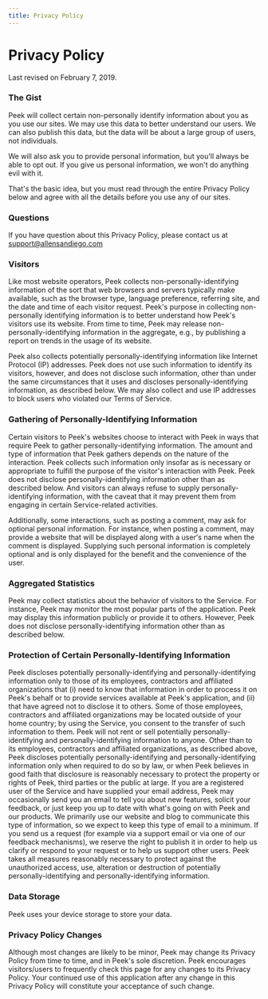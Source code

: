 ```yaml
---
title: Privacy Policy
---
```

# Privacy Policy

Last revised on February 7, 2019.

### The Gist

Peek will collect certain non-personally identify information about you as you use our sites. We may use this data to better understand our users. We can also publish this data, but the data will be about a large group of users, not individuals.

We will also ask you to provide personal information, but you'll always be able to opt out. If you give us personal information, we won't do anything evil with it.

That's the basic idea, but you must read through the entire Privacy Policy below and agree with all the details before you use any of our sites.

### Questions

If you have question about this Privacy Policy, please contact us at support@allensandiego.com

### Visitors

Like most website operators, Peek collects non-personally-identifying information of the sort that web browsers and servers typically make available, such as the browser type, language preference, referring site, and the date and time of each visitor request. Peek's purpose in collecting non-personally identifying information is to better understand how Peek's visitors use its website. From time to time, Peek may release non-personally-identifying information in the aggregate, e.g., by publishing a report on trends in the usage of its website.

Peek also collects potentially personally-identifying information like Internet Protocol (IP) addresses. Peek does not use such information to identify its visitors, however, and does not disclose such information, other than under the same circumstances that it uses and discloses personally-identifying information, as described below. We may also collect and use IP addresses to block users who violated our Terms of Service.

### Gathering of Personally-Identifying Information

Certain visitors to Peek's websites choose to interact with Peek in ways that require Peek to gather personally-identifying information. The amount and type of information that Peek gathers depends on the nature of the interaction. Peek collects such information only insofar as is necessary or appropriate to fulfill the purpose of the visitor's interaction with Peek. Peek does not disclose personally-identifying information other than as described below. And visitors can always refuse to supply personally-identifying information, with the caveat that it may prevent them from engaging in certain Service-related activities.

Additionally, some interactions, such as posting a comment, may ask for optional personal information. For instance, when posting a comment, may provide a website that will be displayed along with a user's name when the comment is displayed. Supplying such personal information is completely optional and is only displayed for the benefit and the convenience of the user.

### Aggregated Statistics

Peek may collect statistics about the behavior of visitors to the Service. For instance, Peek may monitor the most popular parts of the application. Peek may display this information publicly or provide it to others. However, Peek does not disclose personally-identifying information other than as described below.

### Protection of Certain Personally-Identifying Information

Peek discloses potentially personally-identifying and personally-identifying information only to those of its employees, contractors and affiliated organizations that (i) need to know that information in order to process it on Peek's behalf or to provide services available at Peek's application, and (ii) that have agreed not to disclose it to others. Some of those employees, contractors and affiliated organizations may be located outside of your home country; by using the Service, you consent to the transfer of such information to them. Peek will not rent or sell potentially personally-identifying and personally-identifying information to anyone. Other than to its employees, contractors and affiliated organizations, as described above, Peek discloses potentially personally-identifying and personally-identifying information only when required to do so by law, or when Peek believes in good faith that disclosure is reasonably necessary to protect the property or rights of Peek, third parties or the public at large. If you are a registered user of the Service and have supplied your email address, Peek may occasionally send you an email to tell you about new features, solicit your feedback, or just keep you up to date with what's going on with Peek and our products. We primarily use our website and blog to communicate this type of information, so we expect to keep this type of email to a minimum. If you send us a request (for example via a support email or via one of our feedback mechanisms), we reserve the right to publish it in order to help us clarify or respond to your request or to help us support other users. Peek takes all measures reasonably necessary to protect against the unauthorized access, use, alteration or destruction of potentially personally-identifying and personally-identifying information.

### Data Storage
Peek uses your device storage to store your data.

### Privacy Policy Changes
Although most changes are likely to be minor, Peek may change its Privacy Policy from time to time, and in Peek's sole discretion. Peek encourages visitors/users to frequently check this page for any changes to its Privacy Policy. Your continued use of this application after any change in this Privacy Policy will constitute your acceptance of such change. 
